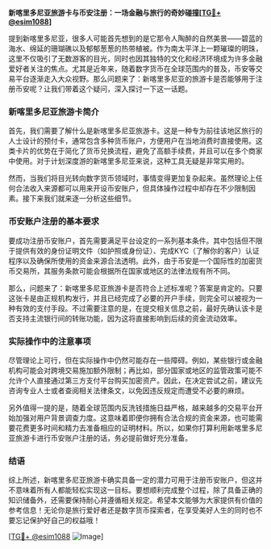 **新喀里多尼亚旅游卡与币安注册：一场金融与旅行的奇妙碰撞[[TG💪+ @esim1088](https://t.me/s/esim1088)]**

提到新喀里多尼亚，很多人可能首先想到的是它那令人陶醉的自然美景——碧蓝的海水、绵延的珊瑚礁以及郁郁葱葱的热带植被。作为南太平洋上一颗璀璨的明珠，这里不仅吸引了无数游客的目光，同时也因其独特的文化和经济环境成为许多金融爱好者关注的焦点。尤其是近年来，随着数字货币在全球范围内的普及，币安等交易平台逐渐走入大众视野。那么问题来了：新喀里多尼亚的旅游卡是否能够用于注册币安呢？让我们带着这个疑问，深入探讨一下这一话题。

### 新喀里多尼亚旅游卡简介

首先，我们需要了解什么是新喀里多尼亚旅游卡。这是一种专为前往该地区旅行的人士设计的预付卡，通常包含多种货币账户，方便用户在当地消费时直接使用。这类卡片的优势在于简化了货币兑换流程，避免了高额手续费，并且可以在多个商家中使用。对于计划深度游的新喀里多尼亚来说，这种工具无疑是非常实用的。

然而，当我们将目光转向数字货币领域时，事情变得更加复杂起来。虽然理论上任何合法收入来源都可以用来开设币安账户，但具体操作过程中却存在不少限制因素。接下来我们就来逐一分析这些细节。

### 币安账户注册的基本要求

要成功注册币安账户，首先需要满足平台设定的一系列基本条件。其中包括但不限于提供有效的身份证明文件（如护照或身份证）、完成KYC（了解你的客户）认证程序以及确保所使用的资金来源合法透明。此外，由于币安是一个国际性的加密货币交易所，其服务条款可能会根据所在国家或地区的法律法规有所不同。

那么，问题来了：新喀里多尼亚旅游卡是否符合上述标准呢？答案是肯定的。只要这张卡是由正规机构发行，并且已经完成了必要的开户手续，则完全可以被视为一种有效的支付手段。不过需要注意的是，在提交相关信息之前，最好先确认该卡是否支持主流银行间的转账功能，因为这将直接影响到后续的资金流动效率。

### 实际操作中的注意事项

尽管理论上可行，但在实际操作中仍然可能存在一些障碍。例如，某些银行或金融机构可能会对跨境交易施加额外限制；再比如，部分国家或地区的监管政策可能不允许个人直接通过第三方支付平台购买加密资产。因此，在决定尝试之前，建议先咨询专业人士或者查阅相关法律条文，以免因违反规定而遭受不必要的麻烦。

另外值得一提的是，随着全球范围内反洗钱措施日益严格，越来越多的交易平台开始加强对用户背景调查力度。这意味着即便你拥有合法合规的资金来源，也可能需要花费更多时间和精力去准备相应的证明材料。所以，如果你打算利用新喀里多尼亚旅游卡进行币安账户注册的话，务必提前做好充分准备。

### 结语

综上所述，新喀里多尼亚旅游卡确实具备一定的潜力可用于注册币安账户，但这并不意味着所有人都能轻松实现这一目标。要想顺利完成整个过程，除了具备正确的知识储备外，还需要保持耐心并遵循相关规定。希望本文能够为大家提供有价值的参考信息！无论你是旅行爱好者还是数字货币探索者，在享受美好人生的同时也不要忘记保护好自己的权益哦！

[[TG💪+ @esim1088](https://t.me/s/esim1088) ![Image](https://i.postimg.cc/4NQfJmqS/Snipaste-2025-05-13-00-14-12.png)]